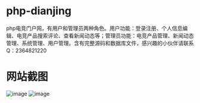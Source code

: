 # php-dianjing
php电竞门户网，有用户和管理员两种角色。用户功能：登录注册、个人信息编辑、电竞产品搜索评论、查看新闻动态等；管理员功能：电竞产品管理、新闻动态管理、系统管理、用户管理。含有完整源码和数据库文件，感兴趣的小伙伴请联系Q：2364821220
# 网站截图
![image](https://github.com/hzl0898/php-dianjing/main/首页.png)
![image](https://github.com/hzl0898/php-dianjing/main/管理员登录.png)
